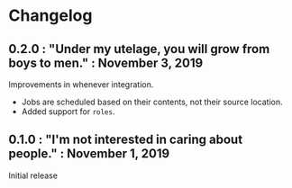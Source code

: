 # Changelog

## 0.2.0 : "Under my utelage, you will grow from boys to men." : November 3, 2019

Improvements in whenever integration.

  * Jobs are scheduled based on their contents, not their source location.
  * Added support for `roles`.

## 0.1.0 : "I'm not interested in caring about people." : November 1, 2019

Initial release
